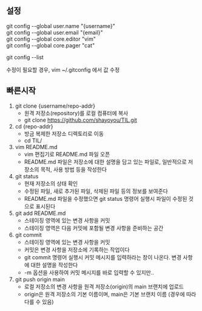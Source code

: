 ## 설정

git config --global user.name "{username}"  
git config --global user.email "{email}"  
git config --global core.editor "vim"  
git config --global core.pager "cat"

git config --list

수정이 필요할 경우, vim ~/.gitconfig 에서 값 수정

## 빠른시작

1. git clone {username/repo-addr}
    * 원격 저장소(repository)를 로컬 컴퓨터에 복사
    * git clone https://github.com/shayoyou/TIL.git
2. cd {repo-addr}
    - 방금 복제한 저장소 디렉토리로 이동
    - cd TIL/
3. vim README.md
    - vim 편집기로 README.md 파일 오픈
    - README.md 파일은 저장소에 대한 설명을 담고 있는 파일로, 일반적으로 저장소의 목적, 사용 방법 등을 작성한다
4. git status
    - 현재 저장소의 상태 확인
    - 수정된 파일, 새로 추가된 파일, 삭제된 파일 등의 정보를 보여준다
    - README.md 파일을 수정했으면 git status 명령어 실행시 파일이 수정된 것으로 표시된다
5. git add README.md
    - 스테이징 영역에 있는 변경 사항을 커밋
    - 스테이징 영역은 다음 커밋에 포함될 변경 사항을 준비하는 공간
6. git commit
    - 스테이징 영역에 있는 변경 사항을 커밋
    - 커밋은 변경 사항을 저장소에 기록하는 작업이다
    - git commit 명령어 실행시 커밋 메시지를 입력하라는 창이 나온다. 변경 사항에 대한 설명을 작성한다
    - -m 옵션을 사용하여 커밋 메시지를 바로 입력할 수 있지만..
7. git push origin main
    - 로컬 저장소의 변경 사항을 원격 저장소(origin)의 main 브랜치에 업로드
    - origin은 원격 저장소의 기본 이름이며, main은 기본 브랜치 이름 (경우에 따라 다를 수 있음)
